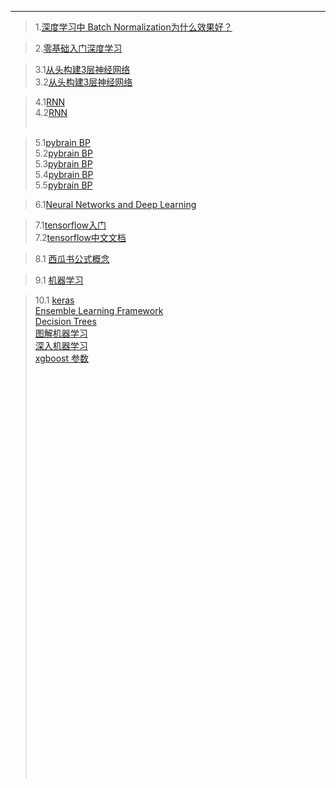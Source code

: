 ------------
> 1.[深度学习中 Batch Normalization为什么效果好？](https://www.zhihu.com/question/38102762)


> 2.[零基础入门深度学习](https://www.zybuluo.com/hanbingtao/note/433855)    <br/>


> 3.1[从头构建3层神经网络](http://www.wildml.com/2015/09/implementing-a-neural-network-from-scratch/)   <br/>
> 3.2[从头构建3层神经网络](https://github.com/dennybritz/nn-from-scratch)    <br/>

> 4.1[RNN](http://www.wildml.com/2015/09/recurrent-neural-networks-tutorial-part-1-introduction-to-rnns/)    <br/>
> 4.2[RNN](http://neuralnetworksanddeeplearning.com/chap2.html)    <br/>    <br/>


> 5.1[pybrain BP](http://pybrain.org/docs/index.html) <br/>
> 5.2[pybrain BP](http://pybrain.org/pages/features)  <br/>
> 5.3[pybrain BP](https://github.com/pybrain/pybrain/blob/master/examples/supervised/neuralnets%2Bsvm/example_rnn.py) <br/>
> 5.4[pybrain BP](http://galaxy.agh.edu.pl/~vlsi/AI/backp_t_en/backprop.html) <br/>
> 5.5[pybrain BP](https://iamtrask.github.io/2015/07/12/basic-python-network/)    <br/>

> 6.1[Neural Networks and Deep Learning](https://hit-scir.gitbooks.io/neural-networks-and-deep-learning-zh_cn/content/)    <br/>

> 7.1[tensorflow入门](https://mp.weixin.qq.com/s?__biz=MzI1NTcxNjcyNg==&mid=2247483947&idx=1&sn=7a8ade5399d131d059534bfbdbcb50f4&chksm=ea30fe32dd477724cc1ec77090a1ef382c5279b8053772a64683f42b65a187acab6ea8086537&mpshare=1&scene=23&srcid=080749VQzSdovt5sfL2PJKix#rd) <br/>
> 7.2[tensorflow中文文档](http://tensorlayercn.readthedocs.io/zh/latest/)    <br/>

>8.1 [西瓜书公式概念](https://ahangchen.gitbooks.io/windy-afternoon/content/ml/melon/ch02.html)  <br/>

>9.1 [机器学习](https://github.com/MorvanZhou/tutorials) <br/>

>10.1 [keras](https://keras-cn.readthedocs.io/en/latest/for_beginners/keras_windows/)<br/>
> [Ensemble Learning Framework](http://elf-project.sourceforge.net/) <br/>
> [Decision Trees](https://www.autonlab.org/_media/tutorials/dtree18.pdf)   <br/>
> [图解机器学习](http://www.r2d3.us/%E5%9B%BE%E8%A7%A3%E6%9C%BA%E5%99%A8%E5%AD%A6%E4%B9%A0/)  <br/>
> [深入机器学习](https://github.com/hangtwenty/dive-into-machine-learning)   <br/>
>[xgboost 参数](https://xgboost.readthedocs.io/en/latest/parameter.html)<br/>
       <br/>
        <br/>
         <br/>
          <br/>
           <br/>
            <br/>
             <br/>
              <br/>
               <br/>
                <br/>
                 <br/>
                  <br/>
                   <br/>
                    <br/>
                     <br/>
                      <br/> 
                      <br/>
                       <br/>
                        <br/>
                         <br/>
                          <br/> 
                          <br/> 
                          <br/>
                           <br/>
                            <br/>
                             <br/>
                              <br/>
                               <br/>
                                <br/> <br/>
                                 <br/>
                                  <br/>
                                   <br/>
                                    <br/>
                                     <br/>
                                      <br/>
                                       <br/>
                                        <br/>
                                         <br/>
